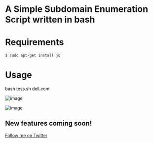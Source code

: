 # A Simple Subdomain Enumeration Script written in bash

#  Requirements
`$ sudo apt-get install jq`


# Usage
bash tess.sh dell.com

![image](https://user-images.githubusercontent.com/39010717/83426517-e5514600-a44c-11ea-96cd-6a176ef1238f.png)

![image](https://user-images.githubusercontent.com/39010717/83426691-2a757800-a44d-11ea-9356-8d2c886c29a5.png)

## New features coming soon!


[Follow me on Twitter](https://twitter.com/kush_sri_3541)
